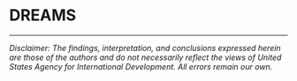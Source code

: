 # DREAMS
---

*Disclaimer: The findings, interpretation, and conclusions expressed herein are those of the authors and do not necessarily reflect the views of United States Agency for International Development. All errors remain our own.*